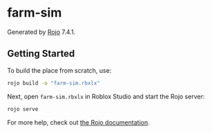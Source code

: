 # farm-sim
Generated by [Rojo](https://github.com/rojo-rbx/rojo) 7.4.1.

## Getting Started
To build the place from scratch, use:

```bash
rojo build -o "farm-sim.rbxlx"
```

Next, open `farm-sim.rbxlx` in Roblox Studio and start the Rojo server:

```bash
rojo serve
```

For more help, check out [the Rojo documentation](https://rojo.space/docs).